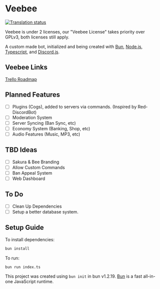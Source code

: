 # Veebee
[![Translation status](http://weblate.valerie.lol/widget/veebee/svg-badge.svg)](http://weblate.valerie.lol/engage/veebee/)

Veebee is under 2 licenses, our "Veebee License" takes priority over GPLv3, both licenses still apply.

A custom made bot, initialized and being created with [Bun](https://bun.com/), [Node.js](https://nodejs.org/), [Typescript](https://www.typescriptlang.org/), and [Discord.js](https://discordjs.guide/).

## Veebee Links
[Trello Roadmap](https://trello.com/b/UiHToYsG/veebee-roadmap)

## Planned Features
- [ ] Plugins (Cogs), added to servers via commands. (Inspired by Red-DiscordBot)
- [ ] Moderation System
- [ ] Server Syncing (Ban Sync, etc)
- [ ] Economy System (Banking, Shop, etc)
- [ ] Audio Features (Music, MP3, etc)

## TBD Ideas
- [ ] Sakura & Bee Branding
- [ ] Allow Custom Commands
- [ ] Ban Appeal System
- [ ] Web Dashboard

## To Do
- [ ] Clean Up Dependencies 
- [ ] Setup a better database system.

## Setup Guide

To install dependencies:

```bash
bun install
```

To run:

```bash
bun run index.ts
```

This project was created using `bun init` in bun v1.2.19. [Bun](https://bun.com) is a fast all-in-one JavaScript runtime.
